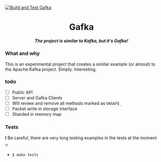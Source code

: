 [![Build and Test Gafka](https://github.com/zikwall/gafka/workflows/Build%20and%20test%20Gafka/badge.svg)](https://github.com/zikwall/gafka/actions)

<div align="center">
  <h1>Gafka</h1>
  <h5>The project is similar to Kafka, but it's Gafka!</h5>
</div>

### What and why

This is an experimental project that creates a similar example (or almost) to the Apache Kafka project. Simply. Interesting.

### todo

- [ ] Public API
- [ ] Server and Gafka Clients
- [ ] Will review and remove all methods marked as `UNSAFE_`
- [ ] Packet write in storage interface
- [ ] Sharded in memory map

### Tests

:exclamation: Be careful, there are very long testing examples in the tests at the moment :fire:

- `$ make tests`
